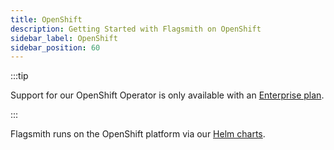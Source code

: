 ```yaml
---
title: OpenShift
description: Getting Started with Flagsmith on OpenShift
sidebar_label: OpenShift
sidebar_position: 60
---
```


:::tip

Support for our OpenShift Operator is only available with an [Enterprise plan](https://flagsmith.com/pricing/).

:::

Flagsmith runs on the OpenShift platform via our [Helm charts](kubernetes.md).
